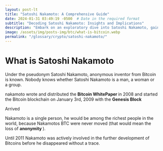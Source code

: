 ```yaml
---
layout: post-lt
title: "Satoshi Nakamoto: A Comprehensive Guide"
date: 2024-01-31 03:49:19 -0500  # Date in the required format
subtitle: "Decoding Satoshi Nakamoto: Insights and Implications"
description: "Embark on an exploratory dive into Satoshi Nakamoto, gaining insights into its operational mechanisms and its significance in the broader context of digital currencies."
image: /assets/img/posts-img/btc/what-is-bitcoin.webp
permalink: "/glossary/crypto/satoshi-nakamoto/"
---
```

<h1>What is Satoshi Nakamoto</h1>
<p> Under the pseudonym Satoshi Nakamoto, anonymous inventor from Bitcoin is known. Nobody knows whether Satoshi Nakamoto is a man, a woman or a group. <p> nakamoto wrote and distributed the <strong> Bitcoin WhitePaper </strong> in 2008 and started the Bitcoin blockchain on January 3rd, 2009 with the <strong> Genesis Block </strong> </p> Arrived <p> Nakamoto is a single person, he would be among the richest people in the world, because Nakamotos BTC were never moved (that would mean the loss of <strong> anonymity </strong>). </p> <p> Until 2011 Nakamoto was actively involved in the further development of Bitcoins before he disappeared without a trace. </p>
